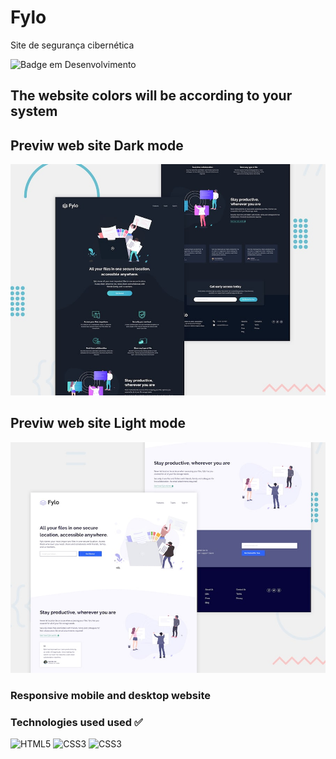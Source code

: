 # Fylo
 Site de segurança cibernética 

 
  ![Badge em Desenvolvimento](http://img.shields.io/static/v1?label=STATUS&message=%20finalizado&color=GREEN&style=for-the-badge)

  ## The website colors will be according to your system

 
 
## Previw web site Dark mode
 
  <img class="gps" src="https://github.com/DocCaio/Fylo/blob/main/design/desktop-preview.jpg" alt="screenshot">

  ## Previw web site Light mode

  <img class="gps" src="https://github.com/DocCaio/Fylo/blob/main/design/desktop-preview-lg.jpg"  alt="screenshot">
  
  
 ### Responsive mobile and desktop website
 
 
 ### Technologies used used ✅
 
<div align-items="center">
 <img  alt="HTML5" height="30" wight="40" src="https://img.shields.io/badge/HTML5-E34F26?style=for-the-badge&logo=html5&logoColor=white"/>
<img  alt="CSS3" height="30" wight="40" src="https://img.shields.io/badge/CSS3-1572B6?style=for-the-badge&logo=css3&logoColor=white"/>
 <img  alt="CSS3" height="30" wight="40" src="https://img.shields.io/badge/JavaScript-F7DF1E?style=for-the-badge&logo=javascript&logoColor=black"/>

 </div>
  

       
       
       

